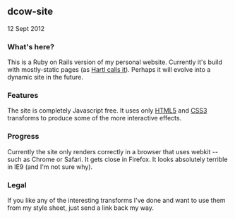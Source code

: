 ## dcow-site

12 Sept 2012

### What's here?

This is a Ruby on Rails version of my personal website.  Currently it's build with mostly-static pages (as [Hartl calls it](http://railstutorial.org/book)).  Perhaps it will evolve into a dynamic site in the future.

### Features

The site is completely Javascript free.  It uses only [HTML5](http://www.w3.org/html/) and [CSS3](http://www.w3.org/Style/CSS/) transforms to produce some of the more interactive effects.

### Progress

Currently the site only renders correctly in a browser that uses webkit -- such as Chrome or Safari.  It gets close in Firefox.  It looks absolutely terrible in IE9 (and I'm not sure why).

### Legal

If you like any of the interesting transforms I've done and want to use them from my style sheet, just send a link back my way.




